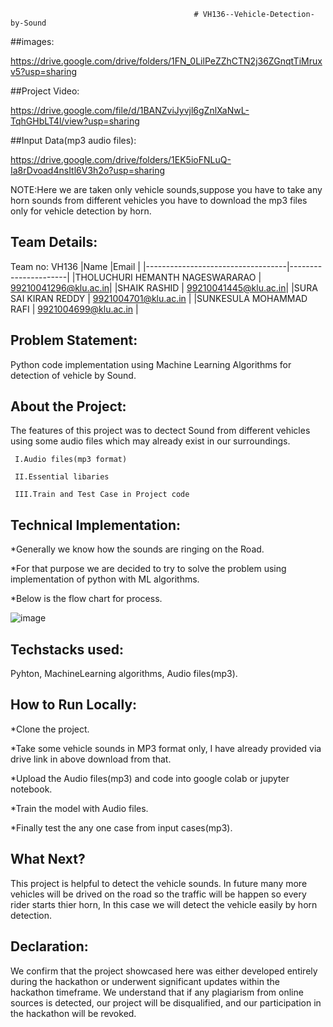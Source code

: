                                              # VH136--Vehicle-Detection-by-Sound
																				 
##images:

https://drive.google.com/drive/folders/1FN_0LilPeZZhCTN2j36ZGnqtTiMruxv5?usp=sharing

##Project Video:

https://drive.google.com/file/d/1BANZviJyvjl6gZnlXaNwL-TqhGHbLT4l/view?usp=sharing

##Input Data(mp3 audio files):

https://drive.google.com/drive/folders/1EK5ioFNLuQ-Ia8rDvoad4nsItl6V3h2o?usp=sharing

NOTE:Here we are taken only vehicle sounds,suppose you have to take any horn sounds from different vehicles you have to download the mp3 files only for vehicle detection by horn.


## Team Details:

Team no: VH136
|Name                               |Email                 |
|-----------------------------------|----------------------|
|THOLUCHURI HEMANTH NAGESWARARAO    | 99210041296@klu.ac.in|
|SHAIK RASHID                       | 99210041445@klu.ac.in|
|SURA SAI KIRAN REDDY               | 9921004701@klu.ac.in |
|SUNKESULA MOHAMMAD RAFI            | 9921004699@klu.ac.in |


## Problem Statement:

   Python code implementation using Machine Learning Algorithms for detection of vehicle by Sound.
   

## About the Project:

   The features of this project was to dectect Sound from different vehicles using some audio files which may already exist in our surroundings.

     I.Audio files(mp3 format)

     II.Essential libaries

     III.Train and Test Case in Project code
     

## Technical Implementation:

*Generally we know how the sounds are ringing on the Road.

*For that purpose we are decided to try to solve the problem using implementation of python with ML algorithms.

*Below is the flow chart for process.


![image](https://github.com/THOLUCHURIHEMANTHNAGESWARARAO/VH136--Vehicle-Sound-Detection-/assets/161383454/aa14ee31-2369-4e99-b44e-4574f99ad33e)


## Techstacks used:

Pyhton, MachineLearning algorithms, Audio files(mp3).


## How to Run Locally:

*Clone the project.

*Take some vehicle sounds in MP3 format only, I have already provided via drive link in above download from that.

*Upload the Audio files(mp3) and code into google colab or jupyter notebook.

*Train the model with Audio files.

*Finally test the any one case from input cases(mp3).


## What Next?

This project is helpful to detect the vehicle sounds. In future many more vehicles will be drived on the road so the traffic will be happen so every rider starts thier horn, In this case we will detect the vehicle easily by horn detection.


## Declaration:

We confirm that the project showcased here was either developed entirely during the hackathon or underwent significant updates within the hackathon timeframe. We understand that if any plagiarism from online sources is detected, our project will be disqualified, and our participation in the hackathon will be revoked.







                      
